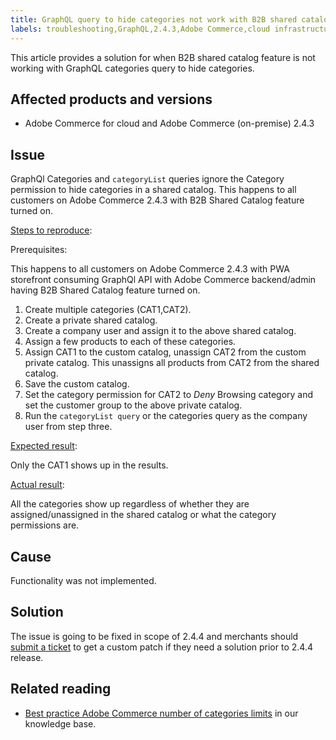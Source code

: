 ```yaml
---
title: GraphQL query to hide categories not work with B2B shared catalog
labels: troubleshooting,GraphQL,2.4.3,Adobe Commerce,cloud infrastructure,category,shared catalog,B2B
---
```

This article provides a solution for when B2B shared catalog feature is not working with GraphQL categories query to hide categories.

## Affected products and versions

* Adobe Commerce for cloud and Adobe Commerce (on-premise) 2.4.3

## Issue

GraphQl Categories and `categoryList` queries ignore the Category permission to hide categories in a shared catalog. This happens to all customers on Adobe Commerce 2.4.3 with B2B Shared Catalog feature turned on.

<ins>Steps to reproduce</ins>:

Prerequisites: 

This happens to all customers on Adobe Commerce 2.4.3 with PWA storefront consuming GraphQl API with Adobe Commerce backend/admin having B2B Shared Catalog feature turned on.

1. Create multiple categories (CAT1,CAT2).
1. Create a private shared catalog.
1. Create a company user and assign it to the above shared catalog.
1. Assign a few products to each of these categories.
1. Assign CAT1 to the custom catalog, unassign CAT2 from the custom private catalog. This unassigns all products from CAT2 from the shared catalog.
1. Save the custom catalog.
1. Set the category permission for CAT2 to *Deny* Browsing category and set the customer group to the above private catalog.
1. Run the `categoryList query` or the categories query as the company user from step three.

<ins>Expected result</ins>:

Only the CAT1 shows up in the results.

<ins>Actual result</ins>:

All the categories show up regardless of whether they are assigned/unassigned in the shared catalog or what the category permissions are.

## Cause

Functionality was not implemented.

## Solution

The issue is going to be fixed in scope of 2.4.4 and merchants should [submit a ticket](https://support.magento.com/hc/en-us/articles/360000913794#submit-ticket) to get a custom patch if they need a solution prior to 2.4.4 release. 
## Related reading

* [Best practice Adobe Commerce number of categories limits](https://support.magento.com/hc/en-us/articles/360025796972) in our knowledge base. 
